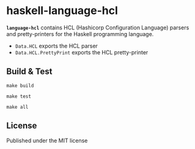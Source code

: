 # haskell-language-hcl
**`language-hcl`** contains HCL (Hashicorp Configuration Language) parsers and
pretty-printers for the Haskell programming language.

- `Data.HCL` exports the HCL parser
- `Data.HCL.PrettyPrint` exports the HCL pretty-printer

## Build & Test
```
make build
```
```
make test
```
```
make all
```

## License
Published under the MIT license
